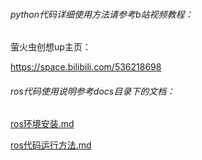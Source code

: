 ###### python代码详细使用方法请参考b站视频教程：

萤火虫创想up主页：

https://space.bilibili.com/536218698



###### ros代码使用说明参考docs目录下的文档：

 [ros环境安装.md](docs/ros环境安装.md) 

 [ros代码运行方法.md](docs/ros代码运行方法.md) 

